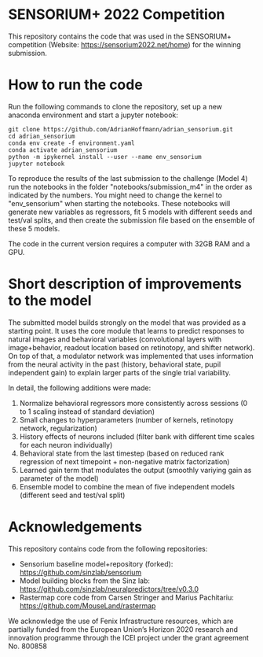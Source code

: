 # SENSORIUM+ 2022 Competition

This repository contains the code that was used in the SENSORIUM+ competition (Website: https://sensorium2022.net/home) for the winning submission.



# How to run the code

Run the following commands to clone the repository, set up a new anaconda environment and start a jupyter notebook:
```
git clone https://github.com/AdrianHoffmann/adrian_sensorium.git
cd adrian_sensorium
conda env create -f environment.yaml
conda activate adrian_sensorium
python -m ipykernel install --user --name env_sensorium
jupyter notebook
```

To reproduce the results of the last submission to the challenge (Model 4) run the notebooks in the folder "notebooks/submission_m4" in the order as indicated by the numbers. You might need to change the kernel to "env_sensorium" when starting the notebooks.
These notebooks will generate new variables as regressors, fit 5 models with different seeds and test/val splits, and then create the submission file based on the ensemble of these 5 models.

The code in the current version requires a computer with 32GB RAM and a GPU.


# Short description of improvements to the model

The submitted model builds strongly on the model that was provided as a starting point. It uses the core module that learns to predict responses to natural images and behavioral variables (convolutional layers with image+behavior, readout location based on retinotopy, and shifter network). On top of that, a modulator network was implemented that uses information from the neural activity in the past (history, behavioral state, pupil independent gain) to explain larger parts of the single trial variability.

In detail, the following additions were made:
1. Normalize behavioral regressors more consistently across sessions (0 to 1 scaling instead of standard deviation)
2. Small changes to hyperparameters (number of kernels, retinotopy network, regularization)
3. History effects of neurons included (filter bank with different time scales for each neuron individually)
4. Behavioral state from the last timestep (based on reduced rank regression of next timepoint + non-negative matrix factorization)
5. Learned gain term that modulates the output (smoothly variying gain as parameter of the model)
6. Ensemble model to combine the mean of five independent models (different seed and test/val split)


# Acknowledgements

This repository contains code from the following repositories:
- Sensorium baseline model+repository (forked): https://github.com/sinzlab/sensorium
- Model building blocks from the Sinz lab: https://github.com/sinzlab/neuralpredictors/tree/v0.3.0
- Rastermap core code from Carsen Stringer and Marius Pachitariu: https://github.com/MouseLand/rastermap

We acknowledge the use of Fenix Infrastructure resources, which are partially funded from the European Union’s Horizon 2020 research and innovation programme through the ICEI project under the grant agreement No. 800858

